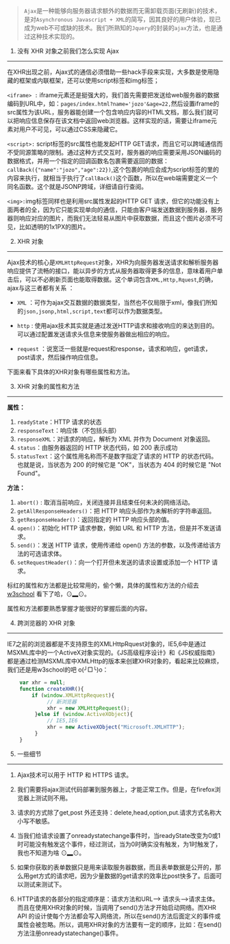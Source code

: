 > `Ajax`是一种能够向服务器请求额外的数据而无需卸载页面(无刷新)的技术，是对`Asynchronous Javascript + XML`的简写，因其良好的用户体验，现已成为web不可或缺的技术。我们所熟知的`Jquery`的封装的`ajax`方法，也是通过这种技术实现的。

1. 没有 XHR 对象之前我们怎么实现 Ajax
----------
在XHR出现之前，Ajax式的通信必须借助一些hack手段来实现，大多数是使用隐藏的框架或内联框架，还可以使用script标签和img标签；

`<iframe> :` iframe元素还是挺强大的，我们首先需要把发送给web服务器的数据编码到URL中，如：`pages/index.html?name='jozo'&age=22,`然后设置iframe的src属性为该URL，服务器能创建一个包含响应内容的HTML文档，那么我们就可以把响应信息保存在该文档中返回web浏览器。这样实现的话，需要让iframe元素对用户不可见，可以通过CSS来隐藏它。

`<script>:` script标签的src属性也能发起HTTP GET请求，而且它可以跨域通信而不受同源策略的限制。通过这种方式交互时，服务器的响应需要采用JSON编码的数据格式，并用一个指定的回调函数名包裹需要返回的数据：`callBack({"name":"jozo","age":22})`,这个包裹的响应会成为script标签的里的内容来执行，就相当于执行了`callBack()`这个函数，所以在web端需要定义一个同名函数。这个就是JSONP跨域，详细请自行查阅。

`<img>:`img标签同样也是利用src属性发起的HTTP GET 请求，但它的功能没有上面两者的全，因为它只能实现单向的通信，只能由客户端发送数据到服务器，服务器则响应对应的图片，而我们无法轻易从图片中获取数据，而且这个图片必须不可见，比如透明的1x1PX的图片。

2. XHR 对象
----------


Ajax技术的核心是`XMLHttpRequest`对象，XHR为向服务器发送请求和解析服务器响应提供了流畅的接口，能以异步的方式从服务器取得更多的信息，意味着用户单击后，可以不必刷新页面也能取得数据。这个单词包含`XML,Http,Rquest`,的确，ajax与这三者都有关系 ：

 - `XML` ：可作为ajax交互数据的数据类型，当然也不仅局限于xml，像我们所知的`json,jsonp,html,script,text`都可以作为数据类型。
 
 - `http` : 使用ajax技术其实就是通过发送HTTP请求和接收响应的来达到目的。可以通过配置发送请求头信息来使服务器做出相应的响应。

 - `request` ：说宽泛一些就是request和response，请求和响应，get请求，post请求，然后操作响应信息。

下面来看下具体的XHR对象有哪些属性和方法。

3. XHR 对象的属性和方法
----------

**属性：**

1. `readyState`：HTTP 请求的状态
2. `responseText`：响应体（不包括头部）
3. `responseXML`：对请求的响应，解析为 XML 并作为 Document 对象返回。
4. `status`：由服务器返回的 HTTP 状态代码，如 200 表示成功
5. `statusText`：这个属性用名称而不是数字指定了请求的 HTTP 的状态代码。也就是说，当状态为 200 的时候它是 "OK"，当状态为 404 的时候它是 "Not Found"。

**方法：**

1. `abort()` : 取消当前响应，关闭连接并且结束任何未决的网络活动。
2. `getAllResponseHeaders()`：把 HTTP 响应头部作为未解析的字符串返回。
3. `getResponseHeader()`：返回指定的 HTTP 响应头部的值。
4. `open()`：初始化 HTTP 请求参数，例如 URL 和 HTTP 方法，但是并不发送请求。
5. `send()`：发送 HTTP 请求，使用传递给 open() 方法的参数，以及传递给该方法的可选请求体。
6. `setRequestHeader()`：向一个打开但未发送的请求设置或添加一个 HTTP 请求。


标红的属性和方法都是比较常用的，偷个懒，具体的属性和方法的介绍去 [w3school][1] 看下了哈，⊙▂⊙。

属性和方法都要熟悉掌握才能很好的掌握后面的内容。


4. 跨浏览器的 XHR 对象
----------

IE7之前的浏览器都是不支持原生的XMLHttpRquest对象的，IE5,6中是通过MSXML库中的一个ActiveX对象实现的。《JS高级程序设计》和《JS权威指南》都是通过检测MSXML库中XMLHttp的版本来创建XHR对象的，看起来比较麻烦，我们还是用w3school的吧  o(╯□╰)o：
```javascript
    var xhr = null;
    function createXHR(){
        if (window.XMLHttpRequest){
             // 新浏览器
             xhr = new XMLHttpRequest();
         }else if (window.ActiveXObject){
             // IE5,IE6
             xhr = new ActiveXObject("Microsoft.XMLHTTP");
         }
    }
```
5. 一些细节
----------

1. Ajax技术可以用于 HTTP 和 HTTPS 请求。

2. 我们需要将ajax测试代码部署到服务器上，才能正常工作。但是，在firefox浏览器上测试则不用。

3. 请求的方式除了get,post 外还支持：delete,head,option,put.请求方式名称大小写不敏感。

4. 当我们给请求设置了onreadystatechange事件时，当readyState改变为0或1时可能没有触发这个事件，经过测试，当为0时确实没有触发，为1时触发了，我也不知道为啥  ⊙▂⊙。

5. 如果你获取的表单数据只是用来读取服务器数据，而且表单数据是公开的，那么用get方式的请求吧，因为少量数据的get请求的效率比post快多了。后面可以测试来测试下。

6. HTTP请求的各部分的指定顺序是：请求方法和URL--> 请求头-->请求主体。而且在使用XHR对象的时候，当调用了send()方法才开始启动网络。而XHR API 的设计使每个方法都会写入网络流，所以在send()方法后面定义的事件或属性会被忽略。所以，调用XHR对象的方法要有一定的顺序，比如：在send()方法注册onreadystatechange()事件。




  [1]: http://www.w3school.com.cn/xmldom/dom_http.asp